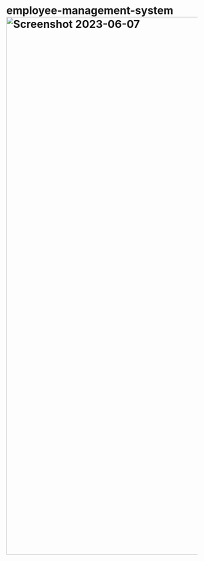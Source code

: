 # employee-management-system<img width="1417" alt="Screenshot 2023-06-07" src="D:\edge downloads\screenshot-07-06-2023.png">
